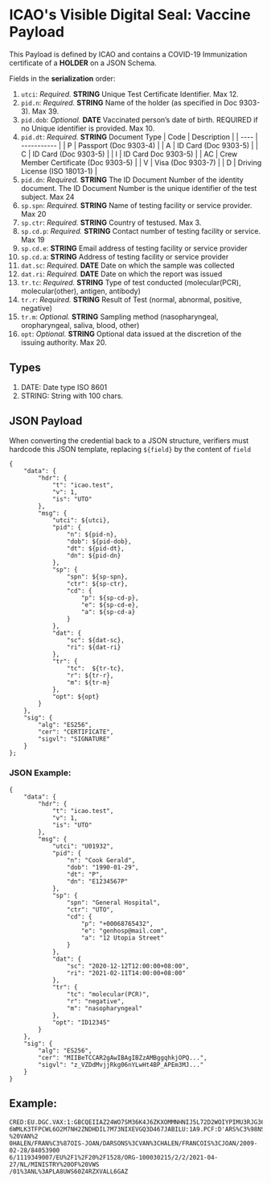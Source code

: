 # **ICAO's Visible Digital Seal: Vaccine** Payload

This Payload is defined by ICAO and contains a COVID-19 Immunization certificate of a **HOLDER** on a JSON Schema.

Fields in the **serialization** order:

1. `utci`: *Required.* **STRING** Unique Test Certificate Identifier. Max 12.
1. `pid.n`: *Required.* **STRING** Name of the holder (as specified in Doc 9303-3). Max 39.
1. `pid.dob`: *Optional.* **DATE** Vaccinated person’s date of birth. REQUIRED if no Unique identifier is provided. Max 10.
1. `pid.dt`: *Required.* **STRING** Document Type
    | Code | Description | 
    | ---- | ----------- |
    | P | Passport (Doc 9303-4) |
    | A | ID Card (Doc 9303-5) |
    | C | ID Card (Doc 9303-5) |
    | I | ID Card Doc 9303-5) |
    | AC |  Crew Member Certificate (Doc 9303-5) |
    | V | Visa (Doc 9303-7) |
    | D | Driving License (ISO 18013-1) |
1. `pid.dn`: *Required.* **STRING** The ID Document Number of the identity document. The ID Document Number is the unique identifier of the test subject. Max 24
1. `sp.spn`: *Required.* **STRING** Name of testing facility or service provider. Max 20
1. `sp.ctr`: *Required.* **STRING** Country of testused. Max 3.
1. `sp.cd.p`: *Required.* **STRING** Contact number of testing facility or service. Max 19
1. `sp.cd.e`: **STRING** Email address of testing facility or service provider
1. `sp.cd.a`: **STRING** Address of testing facility or service provider
1. `dat.sc`: *Required.* **DATE** Date on which the sample was collected
1. `dat.ri`: *Required.* **DATE** Date on which the report was issued
1. `tr.tc`: *Required.* **STRING** Type of test conducted (molecular(PCR), molecular(other), antigen, antibody)
1. `tr.r`: *Required.* **STRING** Result of Test (normal, abnormal, positive, negative)
1. `tr.m`: *Optional.* **STRING** Sampling method (nasopharyngeal, oropharyngeal, saliva, blood, other)
1. `opt`: *Optional.* **STRING** Optional data issued at the discretion of the issuing authority. Max 20. 

## Types

1. DATE: Date type ISO 8601
1. STRING: String with 100 chars. 

## JSON Payload
When converting the credential back to a JSON structure, verifiers must hardcode this JSON template, replacing `${field}` by the content of `field`
```
{
    "data": {
        "hdr": {
            "t": "icao.test",
            "v": 1,
            "is": "UTO"
        },
        "msg": {
            "utci": ${utci},
            "pid": {
                "n": ${pid-n},
                "dob": ${pid-dob},
                "dt": ${pid-dt},
                "dn": ${pid-dn}
            },
            "sp": {
                "spn": ${sp-spn},
                "ctr": ${sp-ctr},
                "cd": {
                    "p": ${sp-cd-p},
                    "e": ${sp-cd-e},
                    "a": ${sp-cd-a}
                }
            },
            "dat": {
                "sc": ${dat-sc},
                "ri": ${dat-ri} 
            },
            "tr": {
                "tc":  ${tr-tc},
                "r": ${tr-r},
                "m": ${tr-m}
            },
            "opt": ${opt}
        }
    },
    "sig": {
        "alg": "ES256",
        "cer": "CERTIFICATE",
        "sigvl": "SIGNATURE"
    }
};
```

### JSON Example:
```
{
    "data": {
        "hdr": {
            "t": "icao.test",
            "v": 1,
            "is": "UTO"
        },
        "msg": {
            "utci": "U01932",
            "pid": {
                "n": "Cook Gerald",
                "dob": "1990-01-29",
                "dt": "P",
                "dn": "E1234567P"
            },
            "sp": {
                "spn": "General Hospital",
                "ctr": "UTO",
                "cd": {
                    "p": "+00068765432",
                    "e": "genhosp@mail.com",
                    "a": "12 Utopia Street"
                }
            },
            "dat": {
                "sc": "2020-12-12T12:00:00+08:00",
                "ri": "2021-02-11T14:00:00+08:00"
            },
            "tr": {
                "tc": "molecular(PCR)",
                "r": "negative",
                "m": "nasopharyngeal"
            },
            "opt": "ID12345"
        }
    },
    "sig": {
        "alg": "ES256",
        "cer": "MIIBeTCCAR2gAwIBAgIBZzAMBggqhkjOPQ...",
        "sigvl": "z_VZDdMvjjRkg06nYLwHt4BP_APEm3MJ..."
    }
}
```

## Example:
```
CRED:EU.DGC.VAX:1:GBCQEIIAZ24WO7SM36K4J6ZKXOMMNHNIJ5L72D2WOIYPIMU3RJG36SVIQWTQEIA7Z
6WMLK3TFPCWL6O2M7NH2ZNDHDIL7M73NIXEVGQ3D467JABILU:1A9.PCF:D'ARS%C3%98NS%20-%20VAN%2
0HALEN/FRAN%C3%87OIS-JOAN/DARSONS%3CVAN%3CHALEN/FRANCOIS%3CJOAN/2009-02-28/84053900
6/1119349007/EU%2F1%2F20%2F1528/ORG-100030215/2/2/2021-04-27/NL/MINISTRY%20OF%20VWS
/01%3ANL%3APLA8UWS60Z4RZXVALL6GAZ
``` 